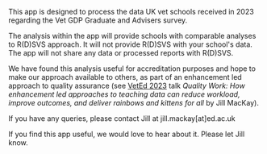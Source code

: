 This app is designed to process the data UK vet schools received in 2023 regarding the Vet GDP Graduate and Advisers survey.

The analysis within the app will provide schools with comparable analyses to R(D)SVS approach. It will not provide R(D)SVS with your school's data. The app will not share any data or processed reports with R(D)SVS. 

We have found this analysis useful for accreditation purposes and hope to make our approach available to others, as part of an enhancement led approach to quality assurance (see [VetEd 2023](https://www.ed.ac.uk/vet/news-events/new-events/veted-2023) talk *Quality Work: How enhancement led approaches to teaching data can reduce workload, improve outcomes, and deliver rainbows and kittens for all* by Jill MacKay).


If you have any queries, please contact Jill at jill.mackay[at]ed.ac.uk

If you find this app useful, we would love to hear about it. Please let Jill know. 